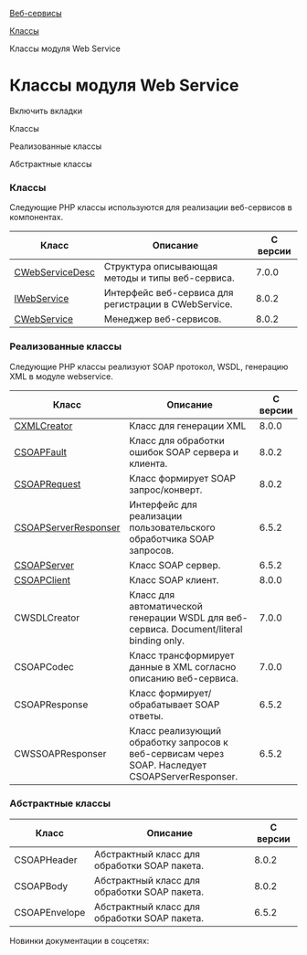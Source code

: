 [Веб-сервисы](/api_help/webservice/index.php)

[Классы](/api_help/webservice/classes/index.php)

Классы модуля Web Service

Классы модуля Web Service
=========================

Включить вкладки

Классы

Реализованные классы

Абстрактные классы

### Классы

Следующие PHP классы используются для реализации веб-сервисов в компонентах.

| Класс | Описание | С версии |
| --- | --- | --- |
| [CWebServiceDesc](/api_help/webservice/classes/cwebservicedesc/index.php) | Структура описывающая методы и типы веб-сервиса. | 7.0.0 |
| [IWebService](/api_help/webservice/classes/iwebservice/index.php) | Интерфейс веб-сервиса для регистрации в CWebService. | 8.0.2 |
| [CWebService](/api_help/webservice/classes/cwebservice/index.php) | Менеджер веб-сервисов. | 8.0.2 |

### Реализованные классы

Следующие PHP классы реализуют SOAP протокол, WSDL, генерацию XML в модуле webservice.

| Класс | Описание | С версии |
| --- | --- | --- |
| [CXMLCreator](/api_help/webservice/classes/cxmlcreator/index.php) | Класс для генерации XML | 8.0.0 |
| [CSOAPFault](/api_help/webservice/classes/csoapfault/index.php) | Класс для обработки ошибок SOAP сервера и клиента. | 8.0.2 |
| [CSOAPRequest](/api_help/webservice/classes/csoaprequest/index.php) | Класс формирует SOAP запрос/конверт. | 8.0.2 |
| [CSOAPServerResponser](/api_help/webservice/classes/csoapserverresponser/index.php) | Интерфейс для реализации пользовательского обработчика SOAP запросов. | 6.5.2 |
| [CSOAPServer](/api_help/webservice/classes/csoapserver/index.php) | Класс SOAP сервер. | 6.5.2 |
| [CSOAPClient](/api_help/webservice/classes/csoapclient/index.php) | Класс SOAP клиент. | 8.0.0 |
| CWSDLCreator | Класс для автоматической генерации WSDL для веб-сервиса. Document/literal binding only. | 7.0.0 |
| CSOAPCodec | Класс трансформирует данные в XML согласно описанию веб-сервиса. | 7.0.0 |
| CSOAPResponse | Класс формирует/обрабатывает SOAP ответы. | 6.5.2 |
| CWSSOAPResponser | Класс реализующий обработку запросов к веб-сервисам через SOAP. Наследует CSOAPServerResponser. | 6.5.2 |

### Абстрактные классы

| Класс | Описание | С версии |
| --- | --- | --- |
| CSOAPHeader | Абстрактный класс для обработки SOAP пакета. | 8.0.2 |
| CSOAPBody | Абстрактный класс для обработки SOAP пакета. | 8.0.2 |
| CSOAPEnvelope | Абстрактный класс для обработки SOAP пакета. | 6.5.2 |

Новинки документации в соцсетях: